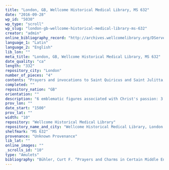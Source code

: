 ```yaml
---
title: "London, GB, Wellcome Historical Medical Library, MS 632"
date: "2016-09-28"
wp_id: "5030"
wp_type: "scroll"
wp_slug: "london-gb-wellcome-historical-medical-library-ms-632"
creator: "admin"
online_bibliography_record: "http://archives.wellcomelibrary.org/DServe/dserve.exe?dsqIni=Dserve.ini&dsqApp=Archive&dsqCmd=Show.tcl&dsqDb=Catalog&dsqPos=0&dsqSearch=%28AltRefNo%3D%27MS.632%27%29"
language_1: "Latin"
language_2: "English"
lib_lon: ""
meta_title: "London, GB, Wellcome Historical Medical Library, MS 632"
date_quality: "ca"
length: "332"
repository_city: "London"
number_of_pieces: "4"
contents: "Prayers and invocations to Saint Quiricus and Saint Julitta, his mother; with other prayers and invoctions against all evils spiritual and temporal, and for safe delivery in childbirth."
completed: ""
repository_nation: "GB"
orientation: ""
description: "6 emblematic figures associated with Christ's passion: 3 nails, instruments of Passion, 2 images of letters IHS, a crucifix, a figure of Christ standing."
prov_lon: ""
date_start: "1500"
prov_lat: ""
width: "10"
repository: "Wellcome Historical Medical Library"
repository_name_and_city: "Wellcome Historical Medical Library, London GB"
shelfmark: "MS 632"
provenance: "Unknown Provenance"
lib_lat: ""
online_images: ""
_scrolls_id: "10"
type: "Amulets"
bibliography: "Bühler, Curt F. “Prayers and Charms in Certain Middle English Scrolls.” Speculum 39, no. 2 (1964): 270–78. 272n23.<br/> Moorat, S.A.J. Catalogue of Western Manuscripts on Medicine and Science in the Wellcome Historical Medical Library. I. MSS. Written before 1650 A. D. London: The Wellcome Historical Medical Library, 1962. 491-3<br/> Stork, Hans-Walter. “Spätmittelalterliche Gebetsbücher in Rollenform in Überlieferung Und Bild.” Gutenberg Jahrschrift 20 (2010): 43–78."
---
```




